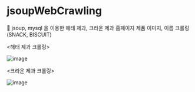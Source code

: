 # jsoupWebCrawling

🥨 jsoup, mysql 을 이용한 해태 제과, 크라운 제과 홈페이지 제품 이미지, 이름 크롤링 (SNACK, BISCUIT)

<해태 제과 크롤링>

![image](https://user-images.githubusercontent.com/78153919/216080275-06922705-49b6-4000-aa0c-8cde7ae5b773.png)

<크라운 제과 크롤링>

![image](https://user-images.githubusercontent.com/78153919/216080535-d01d72e2-c91d-4221-b314-d41a38c7ea79.png)
